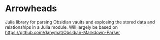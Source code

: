 # Arrowheads
Julia library for parsing Obsidian vaults and explosing the stored data and relationships in a Julia module. Will largely be based on https://github.com/danymat/Obsidian-Markdown-Parser
